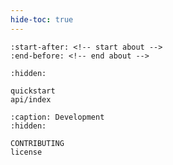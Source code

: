```yaml
---
hide-toc: true
---
```


```{include} ../../README.md
:start-after: <!-- start about -->
:end-before: <!-- end about -->
```

```{toctree}
:hidden:

quickstart
api/index
```

```{toctree}
:caption: Development
:hidden:

CONTRIBUTING
license
```
